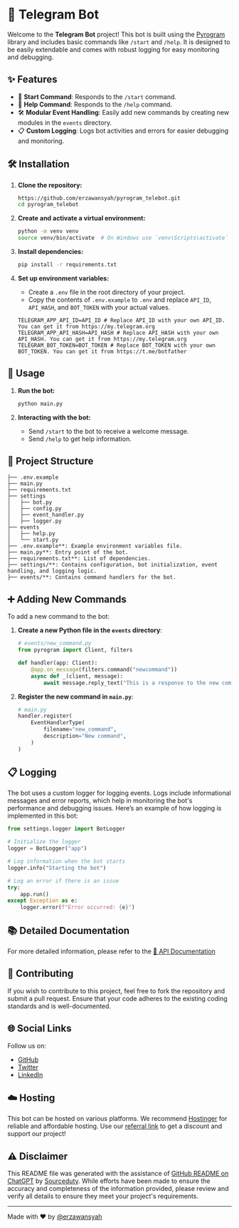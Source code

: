 # 🤖 Telegram Bot

Welcome to the **Telegram Bot** project! This bot is built using the [Pyrogram](https://pyrogram.org/) library and includes basic commands like `/start` and `/help`. It is designed to be easily extendable and comes with robust logging for easy monitoring and debugging.

## ✨ Features

- 🚀 **Start Command**: Responds to the `/start` command.
- 📖 **Help Command**: Responds to the `/help` command.
- 🛠️ **Modular Event Handling**: Easily add new commands by creating new modules in the `events` directory.
- 📋 **Custom Logging**: Logs bot activities and errors for easier debugging and monitoring.

## 🛠️ Installation

1. **Clone the repository:**
    ```sh
    https://github.com/erzawansyah/pyrogram_telebot.git
    cd pyrogram_telebot
    ```

2. **Create and activate a virtual environment:**
    ```sh
    python -m venv venv
    source venv/bin/activate  # On Windows use `venv\Scripts\activate`
    ```

3. **Install dependencies:**
    ```sh
    pip install -r requirements.txt
    ```

4. **Set up environment variables:**
    - Create a `.env` file in the root directory of your project.
    - Copy the contents of `.env.example` to `.env` and replace `API_ID`, `API_HASH`, and `BOT_TOKEN` with your actual values.
    ```env
    TELEGRAM_APP_API_ID=API_ID # Replace API_ID with your own API_ID. You can get it from https://my.telegram.org
    TELEGRAM_APP_API_HASH=API_HASH # Replace API_HASH with your own API_HASH. You can get it from https://my.telegram.org
    TELEGRAM_BOT_TOKEN=BOT_TOKEN # Replace BOT_TOKEN with your own BOT_TOKEN. You can get it from https://t.me/botfather
    ```

## 🚀 Usage

1. **Run the bot:**
    ```sh
    python main.py
    ```

2. **Interacting with the bot:**
    - Send `/start` to the bot to receive a welcome message.
    - Send `/help` to get help information.

## 📂 Project Structure

```plaintext
├── .env.example
├── main.py
├── requirements.txt
├── settings
│   ├── bot.py
│   ├── config.py
│   ├── event_handler.py
│   ├── logger.py
├── events
│   ├── help.py
│   └── start.py
├── .env.example**: Example environment variables file.
├── main.py**: Entry point of the bot.
├── requirements.txt**: List of dependencies.
├── settings/**: Contains configuration, bot initialization, event handling, and logging logic.
├── events/**: Contains command handlers for the bot.
```

## ➕ Adding New Commands

To add a new command to the bot:

1. **Create a new Python file in the `events` directory**:
    ```python
    # events/new_command.py
    from pyrogram import Client, filters

    def handler(app: Client):
        @app.on_message(filters.command("newcommand"))
        async def _(client, message):
            await message.reply_text("This is a response to the new command.")
    ```

2. **Register the new command in `main.py`**:
    ```python
    # main.py
    handler.register(
        EventHandlerType(
            filename="new_command",
            description="New command",
        )
    )
    ```

## 📋 Logging

The bot uses a custom logger for logging events. Logs include informational messages and error reports, which help in monitoring the bot's performance and debugging issues.  Here’s an example of how logging is implemented in this bot:

```python
from settings.logger import BotLogger

# Initialize the logger
logger = BotLogger("app")

# Log information when the bot starts
logger.info("Starting the bot")

# Log an error if there is an issue
try:
    app.run()
except Exception as e:
    logger.error(f"Error occurred: {e}")
```

## 📚 Detailed Documentation

For more detailed information, please refer to the [📖 API Documentation](docs.md)


## 🤝 Contributing

If you wish to contribute to this project, feel free to fork the repository and submit a pull request. Ensure that your code adheres to the existing coding standards and is well-documented.


## 🌐 Social Links

Follow us on:
- [GitHub](https://github.com/erzawansyah)
- [Twitter](https://twitter.com/erzawansyah)
- [LinkedIn](https://linkedin.com/in/erzawansyah)

## ☁️ Hosting

This bot can be hosted on various platforms. We recommend [Hostinger](https://hostinger.com?REFERRALCODE=1MUHAMADERZ73) for reliable and affordable hosting. Use our [referral link](https://hostinger.com?REFERRALCODE=1MUHAMADERZ73) to get a discount and support our project!

## ⚠️ Disclaimer

This README file was generated with the assistance of [GitHub README on ChatGPT](https://chatgpt.com/g/g-rA63DaENC-github-readme) by [Sourceduty](https://github.com/sourceduty). While efforts have been made to ensure the accuracy and completeness of the information provided, please review and verify all details to ensure they meet your project's requirements.

---

Made with ❤️ by [@erzawansyah](https://github.com/erzawansyah)
